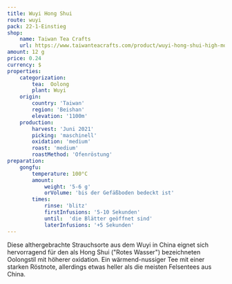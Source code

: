 ```yaml
---
title: Wuyi Hong Shui
route: wuyi
pack: 22-1-Einstieg
shop:
    name: Taiwan Tea Crafts
    url: https://www.taiwanteacrafts.com/product/wuyi-hong-shui-high-mountain-oolong-tea
amount: 12 g
price: 0.24
currency: $
properties:
    categorization:
        tea:  Oolong
        plant: Wuyi
    origin:
        country: 'Taiwan'
        region: 'Beishan'
        elevation: '1100m'
    production:
        harvest: 'Juni 2021'
        picking: 'maschinell'
        oxidation: 'medium'
        roast: 'medium'
        roastMethod: 'Ofenröstung'
preparation:
    gongfu:
        temperature: 100°C
        amount:
            weight: '5-6 g'
            orVolume: 'bis der Gefäßboden bedeckt ist'
        times:
            rinse: 'blitz'
            firstInfusions: '5-10 Sekunden'
            until:  'die Blätter geöffnet sind'
            laterInfusions: '+5 Sekunden'
---
```

Diese althergebrachte Strauchsorte aus dem Wuyi in China eignet sich hervorragend für den als Hong Shui ("Rotes Wasser") bezeichneten Oolongstil mit höherer oxidation. Ein wärmend-nussiger Tee mit einer starken Röstnote, allerdings etwas heller als die meisten Felsentees aus China.
